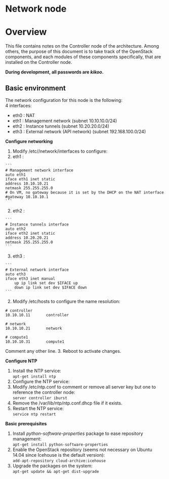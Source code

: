 # Network node

# Overview

This file contains notes on the Controller node of the architecture. Among others, the purpose of this document is to take track of the OpenStack components, and each modules of these components specifically, that are installed on the Controller node.

**During development, all passwords are _kikoo_.**

## Basic environment

The network configuration for this node is the following:  
4 interfaces:

- eth0 : NAT
- eth1 : Management network (subnet 10.10.10.0/24)
- eth2 : Instance tunnels (subnet 10.20.20.0/24)
- eth3 : External network (API network) (subnet 192.168.100.0/24)

**Configure networking**

1. Modify /etc//network/interfaces to configure:
  1. eth1 :
    
    ```
    # Management network interface
    auto eth1
    iface eth1 inet static
    address 10.10.10.21
    netmask 255.255.255.0
    # On VM, no gateway because it is set by the DHCP on the NAT interface
    #gateway 10.10.10.1
    ```
  2. eth2 :
    
    ```
    # Instance tunnels interface
    auto eth2
    iface eth2 inet static
    address 10.20.20.21
    netmask 255.255.255.0
    ```
  3. eth3 :
  
    ```
    # External network interface
    auto eth3
    iface eth3 inet manual
        up ip link set dev $IFACE up
        down ip link set dev $IFACE down
    ```
2. Modify /etc/hosts to configure the name resolution:

  ```
  # controller
  10.10.10.11       controller

  # network
  10.10.10.21       network

  # compute1
  10.10.10.31       compute1
  ```
Comment any other line.
3. Reboot to activate changes.

**Configure NTP**

1. Install the NTP service:  
  `apt-get install ntp`
2. Configure the NTP service:
  1. Modify /etc/ntp.conf to comment or remove all server key but one to reference the controller node:  
    `server controller iburst`
  2. Remove the /var/lib/ntp/ntp.conf.dhcp file if it exists.
3. Restart the NTP service:  
  `service ntp restart`

**Basic prerequisites**

1. Install _python-software-properties_ package to ease repository management:  
  `apt-get install python-software-properties`
2. Enable the OpenStack repository (seems not necessary on Ubuntu 14.04 since Icehouse is the default version):  
  `add-apt-repository cloud-archive:icehouse`
3. Upgrade the packages on the system:  
  `apt-get update && apt-get dist-upgrade`
